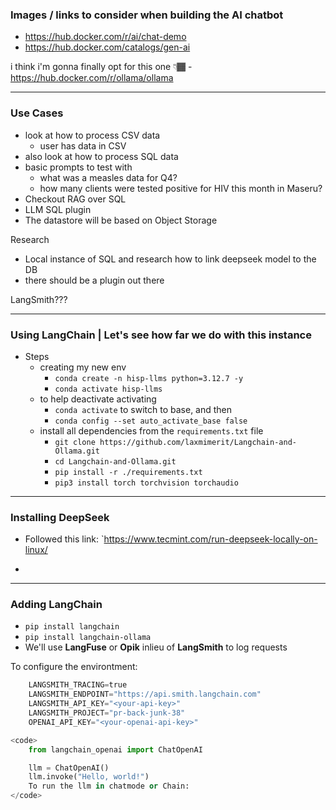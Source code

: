 ### Images / links to consider when building the AI chatbot
- https://hub.docker.com/r/ai/chat-demo
- https://hub.docker.com/catalogs/gen-ai

i think i'm gonna finally opt for this one 👇🏾
	- https://hub.docker.com/r/ollama/ollama

----------------------------------------------------------------

### Use Cases
- look at how to process CSV data
	- user has data in CSV 
- also look at how to process SQL data
- basic prompts to test with
	- what was a measles data for Q4?
	- how many clients were tested positive for HIV this month in Maseru?
- Checkout RAG over SQL
- LLM SQL plugin
- The datastore will be based on Object Storage

Research 
- Local instance of SQL and research how to link deepseek model to the DB
- there should be a plugin out there

LangSmith???


----------------------------------------------------------------

### Using LangChain | **Let's see how far we do with this instance**

- Steps
	- creating my new env
		- `conda create -n hisp-llms python=3.12.7 -y`
		- `conda activate hisp-llms`
	- to help deactivate activating
		- `conda activate` to switch to base, and then
		- `conda config --set auto_activate_base false`	
	- install all dependencies from the `requirements.txt` file
		- `git clone https://github.com/laxmimerit/Langchain-and-Ollama.git`
		- `cd Langchain-and-Ollama.git`
		- `pip install -r ./requirements.txt`
		- `pip3 install torch torchvision torchaudio`

----------------------------------------------------------------

### Installing DeepSeek

- Followed this link: `https://www.tecmint.com/run-deepseek-locally-on-linux/

*
----------------------------------------------------------------

### Adding LangChain

- `pip install langchain`
- `pip install langchain-ollama`
- We'll use **LangFuse** or **Opik** inlieu of **LangSmith** to log requests

To configure the environtment:

```python
	LANGSMITH_TRACING=true
	LANGSMITH_ENDPOINT="https://api.smith.langchain.com"
	LANGSMITH_API_KEY="<your-api-key>"
	LANGSMITH_PROJECT="pr-back-junk-38"
	OPENAI_API_KEY="<your-openai-api-key>"

<code>
	from langchain_openai import ChatOpenAI

	llm = ChatOpenAI()
	llm.invoke("Hello, world!")
	To run the llm in chatmode or Chain:
</code>
